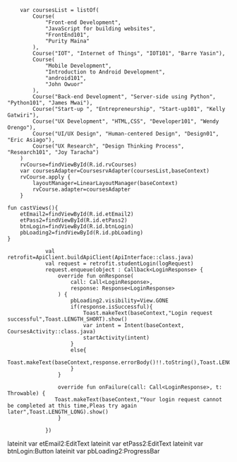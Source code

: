         var coursesList = listOf(
            Course(
                "Front-end Development",
                "JavaScript for building websites",
                "FrontEnd101",
                "Purity Maina"
            ),
            Course("IOT", "Internet of Things", "IOT101", "Barre Yasin"),
            Course(
                "Mobile Development",
                "Introduction to Android Development",
                "android101",
                "John Owuor"
            ),
            Course("Back-end Development", "Server-side using Python", "Python101", "James Mwai"),
            Course("Start-up ", "Entrepreneurship", "Start-up101", "Kelly Gatwiri"),
            Course("UX Development", "HTML,CSS", "Developer101", "Wendy Orengo"),
            Course("UI/UX Design", "Human-centered Design", "Design01", "Eric Asiago"),
            Course("UX Research", "Design Thinking Process", "Research101", "Joy Taracha")
        )
        rvCourse=findViewById(R.id.rvCourses)
        var coursesAdapter=CoursesrvAdapter(coursesList,baseContext)
        rvCourse.apply {
            layoutManager=LinearLayoutManager(baseContext)
            rvCourse.adapter=coursesAdapter
        }

    fun castViews(){
        etEmail2=findViewById(R.id.etEmail2)
        etPass2=findViewById(R.id.etPass2)
        btnLogin=findViewById(R.id.btnLogin)
        pbLoading2=findViewById(R.id.pbLoading)
    }

                val retrofit=ApiClient.buildApiClient(ApiInterface::class.java)
                val request = retrofit.studentLogin(logRequest)
                request.enqueue(object : Callback<LoginResponse> {
                    override fun onResponse(
                        call: Call<LoginResponse>,
                        response: Response<LoginResponse>
                    ) {
                        pbLoading2.visibility=View.GONE
                        if(response.isSuccessful){
                            Toast.makeText(baseContext,"Login request successful",Toast.LENGTH_SHORT).show()
                            var intent = Intent(baseContext, CoursesActivity::class.java)
                            startActivity(intent)
                        }
                        else{
                            Toast.makeText(baseContext,response.errorBody()!!.toString(),Toast.LENGTH_LONG).show()
                        }
                    }

                    override fun onFailure(call: Call<LoginResponse>, t: Throwable) {
                   Toast.makeText(baseContext,"Your login request cannot be completed at this time,Pleas try again later",Toast.LENGTH_LONG).show()
                    }

                })

lateinit var etEmail2:EditText lateinit var etPass2:EditText lateinit var btnLogin:Button lateinit
var pbLoading2:ProgressBar